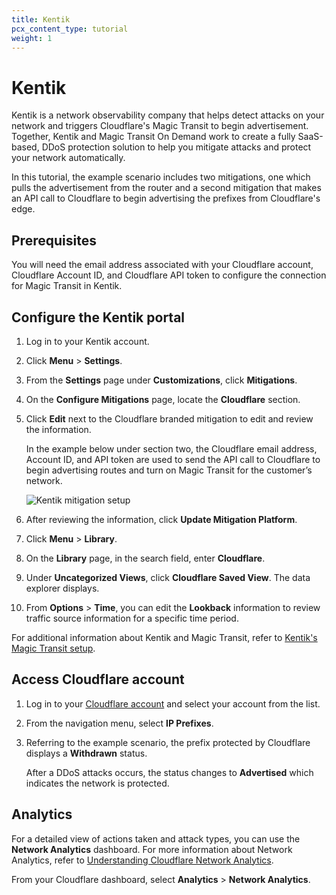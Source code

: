 ```yaml
---
title: Kentik
pcx_content_type: tutorial
weight: 1
---
```


# Kentik

Kentik is a network observability company that helps detect attacks on your network and triggers Cloudflare's Magic Transit to begin advertisement. Together, Kentik and Magic Transit On Demand work to create a fully SaaS-based, DDoS protection solution to help you mitigate attacks and protect your network automatically.

In this tutorial, the example scenario includes two mitigations, one which pulls the advertisement from the router and a second mitigation that makes an API call to Cloudflare to begin advertising the prefixes from Cloudflare's edge.

## Prerequisites

You will need the email address associated with your Cloudflare account, Cloudflare Account ID, and Cloudflare API token to configure the connection for Magic Transit in Kentik.

## Configure the Kentik portal

1. Log in to your Kentik account.
2. Click **Menu** > **Settings**.
3. From the **Settings** page under **Customizations**, click **Mitigations**.
4. On the **Configure Mitigations** page, locate the **Cloudflare** section.
5. Click **Edit** next to the Cloudflare branded mitigation to edit and review the information.

    In the example below under section two, the Cloudflare email address, Account ID, and API token are used to send the API call to Cloudflare to begin advertising routes and turn on Magic Transit for the customer’s network.

    ![Kentik mitigation setup](/magic-transit/static/kentik-setup.png)
    
6. After reviewing the information, click **Update Mitigation Platform**.
7. Click **Menu** > **Library**.
8. On the **Library** page, in the search field, enter **Cloudflare**.
9. Under **Uncategorized Views**, click **Cloudflare Saved View**. The data explorer displays.
10. From **Options** > **Time**, you can edit the **Lookback** information to review traffic source information for a specific time period.

For additional information about Kentik and Magic Transit, refer to [Kentik's Magic Transit setup](https://kb.kentik.com/v3/Gc10.htm#Gc10-Cloudflare_MT_Setup).

## Access Cloudflare account

1. Log in to your [Cloudflare account](https://dash.cloudflare.com) and select your account from the list.
2. From the navigation menu, select **IP Prefixes**.
3. Referring to the example scenario, the prefix protected by Cloudflare displays a **Withdrawn** status.

    After a DDoS attacks occurs, the status changes to **Advertised** which indicates the network is protected.

## Analytics

For a detailed view of actions taken and attack types, you can use the **Network Analytics** dashboard. For more information about Network Analytics, refer to [Understanding Cloudflare Network Analytics](https://support.cloudflare.com/hc/articles/360038696631-Understanding-Cloudflare-Network-Analytics).

From your Cloudflare dashboard, select **Analytics** > **Network Analytics**.
